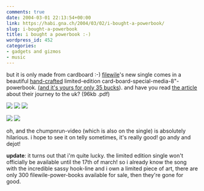 ```yaml
---
comments: true
date: 2004-03-01 22:13:54+00:00
link: https://habi.gna.ch/2004/03/02/i-bought-a-powerbook/
slug: i-bought-a-powerbook
title: i bought a powerbook :-)
wordpress_id: 452
categories:
- gadgets and gizmos
- music
---
```


but it is only made from cardboard :-)
[filewile](http://www.filewile.com/filewile.php)'s new single comes in a beautiful [hand-crafted](http://www.filewile.com/html/qt/chumpnrun.html) limited-edition card-board-special-media-8"-powerbook. [(and it's yours for only 35 bucks](http://www.filewile.com/html/shop.php)).
and have you read [the article](http://www.filewile.com/media/press/bund_270204.pdf) about their journey to the uk? (96kb .pdf)

[![](https://habi.gna.ch/blog/images/DSC00629-tm.jpg)](https://habi.gna.ch/blog/images/DSC00629.jpg) [![](https://habi.gna.ch/blog/images/DSC00631-tm.jpg)](https://habi.gna.ch/blog/images/DSC00631.jpg) [![](https://habi.gna.ch/blog/images/DSC00628-tm.jpg)](https://habi.gna.ch/blog/images/DSC00628.jpg)  
  
[![](https://habi.gna.ch/blog/images/DSC00630-tm.jpg)](https://habi.gna.ch/blog/images/DSC00630.jpg) [![](https://habi.gna.ch/blog/images/DSC00632-tm.jpg)](https://habi.gna.ch/blog/images/DSC00632.jpg)
  

oh, and the chumpnrun-video (which is also on the single) is absolutely hilarious. 
i hope to see it on telly sometimes, it's really good! 
go andy and dejot!

**update**: it turns out that i'm quite lucky. the limited edition single won't officially be available until the 17th of march! so i already know the song with the incredible sassy hook-line and i own a limited piece of art, there are only 300 filewile-power-books available for sale, then they're gone for good.
